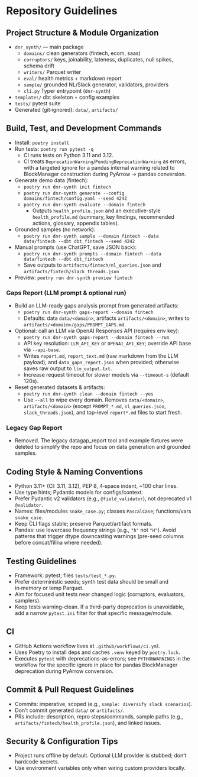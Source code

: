 # Repository Guidelines

## Project Structure & Module Organization
- `dnr_synth/` — main package
  - `domains/` clean generators (fintech, ecom, saas)
  - `corruptors/` keys, joinability, lateness, duplicates, null spikes, schema drift
  - `writers/` Parquet writer
  - `eval/` health metrics + markdown report
  - `sample/` grounded NL/Slack generator, validators, providers
  - `cli.py` Typer entrypoint (`dnr-synth`)
- `templates/` dbt skeleton + config examples
- `tests/` pytest suite
- Generated (git‑ignored): `data/`, `artifacts/`

## Build, Test, and Development Commands
- Install: `poetry install`
- Run tests: `poetry run pytest -q`
  - CI runs tests on Python 3.11 and 3.12.
  - CI treats `DeprecationWarning`/`PendingDeprecationWarning` as errors, with a targeted ignore for a pandas internal warning related to BlockManager construction during PyArrow -> pandas conversion.
- Generate demo data (fintech):
  - `poetry run dnr-synth init fintech`
  - `poetry run dnr-synth generate --config domains/fintech/config.yaml --seed 4242`
  - `poetry run dnr-synth evaluate --domain fintech`
    - Outputs `health_profile.json` and an executive-style `health_profile.md` (summary, key findings, recommended actions, glossary, appendix tables).
- Grounded samples (no network):
  - `poetry run dnr-synth sample --domain fintech --data data/fintech --dbt dbt_fintech --seed 4242`
- Manual prompts (use ChatGPT, save JSON back):
  - `poetry run dnr-synth prompts --domain fintech --data data/fintech --dbt dbt_fintech`
  - Save outputs to `artifacts/fintech/nl_queries.json` and `artifacts/fintech/slack_threads.json`
- Preview: `poetry run dnr-synth preview fintech`

### Gaps Report (LLM prompt & optional run)
- Build an LLM-ready gaps analysis prompt from generated artifacts:
  - `poetry run dnr-synth gaps-report --domain fintech`
  - Defaults: data `data/<domain>`, artifacts `artifacts/<domain>`, writes to `artifacts/<domain>/gaps/PROMPT_GAPS.md`.
- Optional: call an LLM via OpenAI Responses API (requires env key):
  - `poetry run dnr-synth gaps-report --domain fintech --run`
  - API key resolution: `LLM_API_KEY` or `OPENAI_API_KEY`; override API base via `--api-base`.
  - Writes `report.md`, `report_text.md` (raw markdown from the LLM payload), and `data_gaps_report.json` when provided; otherwise saves raw output to `llm_output.txt`.
  - Increase request timeout for slower models via `--timeout-s` (default 120s).
- Reset generated datasets & artifacts:
  - `poetry run dnr-synth clean --domain fintech --yes`
  - Use `--all` to wipe every domain. Removes `data/<domain>`, `artifacts/<domain>` (except `PROMPT_*.md`, `nl_queries.json`, `slack_threads.json`), and top-level `report*.md` files to start fresh.

### Legacy Gap Report
- Removed. The legacy datagap_report tool and example fixtures were deleted to simplify the repo and focus on data generation and grounded samples.

## Coding Style & Naming Conventions
- Python 3.11+ (CI: 3.11, 3.12), PEP 8, 4‑space indent, ~100 char lines.
- Use type hints; Pydantic models for configs/context.
- Prefer Pydantic v2 validators (e.g., `@field_validator`), not deprecated v1 `@validator`.
- Names: files/modules `snake_case.py`; classes `PascalCase`; functions/vars `snake_case`.
- Keep CLI flags stable; preserve Parquet/artifact formats.
 - Pandas: use lowercase frequency strings (e.g., `"h"` not `"H"`). Avoid patterns that trigger dtype downcasting warnings (pre-seed columns before concat/fillna where needed).

## Testing Guidelines
- Framework: pytest; files `tests/test_*.py`.
- Prefer deterministic seeds; synth test data should be small and in‑memory or temp Parquet.
- Aim for focused unit tests near changed logic (corruptors, evaluators, samplers).
 - Keep tests warning-clean. If a third-party deprecation is unavoidable, add a narrow `pytest.ini` filter for that specific message/module.

## CI
- GitHub Actions workflow lives at `.github/workflows/ci.yml`.
- Uses Poetry to install deps and caches `.venv` keyed by `poetry.lock`.
- Executes `pytest` with deprecations-as-errors; see `PYTHONWARNINGS` in the workflow for the specific ignore in place for pandas BlockManager deprecation during PyArrow conversion.

## Commit & Pull Request Guidelines
- Commits: imperative, scoped (e.g., `sample: diversify slack scenarios`).
- Don’t commit generated `data/` or `artifacts/`.
- PRs include: description, repro steps/commands, sample paths (e.g., `artifacts/fintech/health_profile.json`), and linked issues.

## Security & Configuration Tips
- Project runs offline by default. Optional LLM provider is stubbed; don’t hardcode secrets.
- Use environment variables only when wiring custom providers locally.
